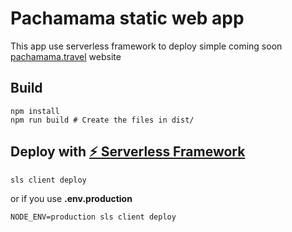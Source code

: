 # Pachamama static web app

This app use serverless framework to deploy simple coming soon [pachamama.travel](https://pachamama.travel) website

## Build
```shell
npm install
npm run build # Create the files in dist/
```

## Deploy with [⚡ Serverless Framework](https://github.com/serverless/serverless)
```shell
sls client deploy 
``` 
or if you use **.env.production**
```shell
NODE_ENV=production sls client deploy
```
